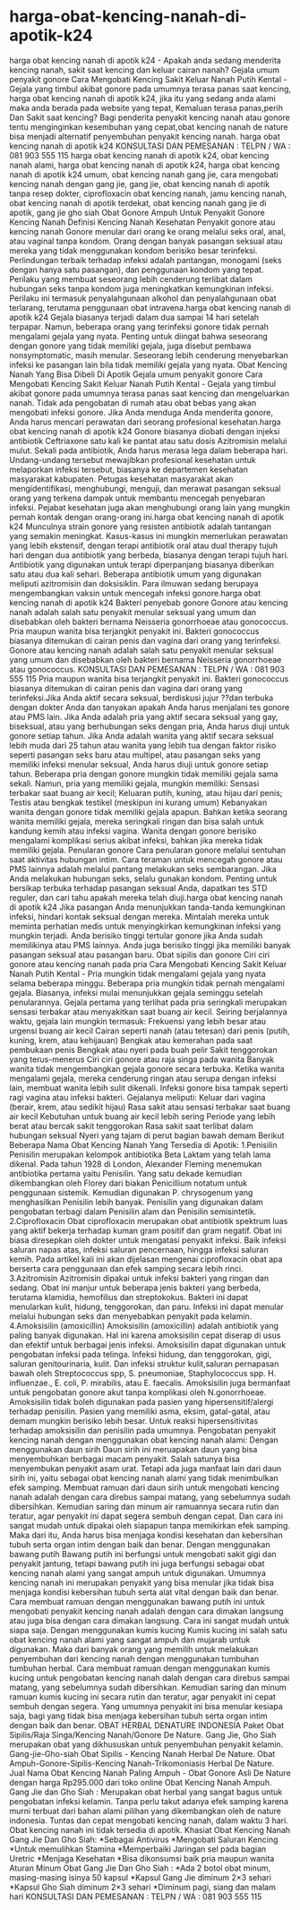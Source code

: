 # harga-obat-kencing-nanah-di-apotik-k24
harga obat kencing nanah di apotik k24 - Apakah anda sedang menderita kencing nanah, sakit saat kencing dan keluar cairan nanah? Gejala umum penyakit gonore Cara Mengobati Kencing Sakit Keluar Nanah Putih Kental - Gejala yang timbul akibat gonore pada umumnya terasa panas saat kencing, harga obat kencing nanah di apotik k24, jika itu yang sedang anda alami maka anda berada pada website yang tepat, Kemaluan terasa panas,perih Dan Sakit saat kencing? Bagi penderita penyakit kencing nanah atau gonore tentu menginginkan kesembuhan yang cepat,obat kencing nanah de nature bisa menjadi alternatif penyembuhan penyakit kencing nanah.     harga obat kencing nanah di apotik k24 KONSULTASI DAN PEMESANAN : TELPN / WA : 081 903 555 115    harga obat kencing nanah di apotik k24, obat kencing nanah alami, harga obat kencing nanah di apotik k24, harga obat kencing nanah di apotik k24 umum, obat kencing nanah gang jie, cara mengobati kencing nanah dengan gang jie, gang jie, obat kencing nanah di apotik tanpa resep dokter, ciprofloxacin obat kencing nanah, jamu kencing nanah, obat kencing nanah di apotik terdekat, obat kencing nanah gang jie di apotik, gang jie gho siah    Obat Gonore Ampuh Untuk Penyakit Gonore Kencing Nanah Definisi Kencing Nanah Kesehatan  Penyakit gonore atau kencing nanah Gonore menular dari orang ke orang melalui seks oral, anal, atau vaginal tanpa kondom. Orang dengan banyak pasangan seksual atau mereka yang tidak menggunakan kondom berisiko besar terinfeksi. Perlindungan terbaik terhadap infeksi adalah pantangan, monogami (seks dengan hanya satu pasangan), dan penggunaan kondom yang tepat. Perilaku yang membuat seseorang lebih cenderung terlibat dalam hubungan seks tanpa kondom juga meningkatkan kemungkinan infeksi. Perilaku ini termasuk penyalahgunaan alkohol dan penyalahgunaan obat terlarang, terutama penggunaan obat intravena.harga obat kencing nanah di apotik k24  Gejala biasanya terjadi dalam dua sampai 14 hari setelah terpapar. Namun, beberapa orang yang terinfeksi gonore tidak pernah mengalami gejala yang nyata. Penting untuk diingat bahwa seseorang dengan gonore yang tidak memiliki gejala, juga disebut pembawa nonsymptomatic, masih menular. Seseorang lebih cenderung menyebarkan infeksi ke pasangan lain bila tidak memiliki gejala yang nyata. Obat Kencing Nanah Yang Bisa Dibeli Di Apotik  Gejala umum penyakit gonore Cara Mengobati Kencing Sakit Keluar Nanah Putih Kental - Gejala yang timbul akibat gonore pada umumnya terasa panas saat kencing dan mengeluarkan nanah. Tidak ada pengobatan di rumah atau obat bebas yang akan mengobati infeksi gonore. Jika Anda menduga Anda menderita gonore, Anda harus mencari perawatan dari seorang profesional kesehatan.harga obat kencing nanah di apotik k24  Gonore biasanya diobati dengan injeksi antibiotik Ceftriaxone satu kali ke pantat atau satu dosis Azitromisin melalui mulut. Sekali pada antibiotik, Anda harus merasa lega dalam beberapa hari.  Undang-undang tersebut mewajibkan profesional kesehatan untuk melaporkan infeksi tersebut, biasanya ke departemen kesehatan masyarakat kabupaten. Petugas kesehatan masyarakat akan mengidentifikasi, menghubungi, menguji, dan merawat pasangan seksual orang yang terkena dampak untuk membantu mencegah penyebaran infeksi. Pejabat kesehatan juga akan menghubungi orang lain yang mungkin pernah kontak dengan orang-orang ini.harga obat kencing nanah di apotik k24 Munculnya strain gonore yang resisten antibiotik adalah tantangan yang semakin meningkat. Kasus-kasus ini mungkin memerlukan perawatan yang lebih ekstensif, dengan terapi antibiotik oral atau dual therapy tujuh hari dengan dua antibiotik yang berbeda, biasanya dengan terapi tujuh hari. Antibiotik yang digunakan untuk terapi diperpanjang biasanya diberikan satu atau dua kali sehari. Beberapa antibiotik umum yang digunakan meliputi azitromisin dan doksisiklin. Para ilmuwan sedang berupaya mengembangkan vaksin untuk mencegah infeksi gonore.harga obat kencing nanah di apotik k24  Bakteri penyebab gonore Gonore atau kencing nanah adalah salah satu penyakit menular seksual yang umum dan disebabkan oleh bakteri bernama Neisseria gonorrhoeae atau gonococcus. Pria maupun wanita bisa terjangkit penyakit ini. Bakteri gonococcus biasanya ditemukan di cairan penis dan vagina dari orang yang terinfeksi. Gonore atau kencing nanah adalah salah satu penyakit menular seksual yang umum dan disebabkan oleh bakteri bernama Neisseria gonorrhoeae atau gonococcus.   KONSULTASI DAN PEMESANAN : TELPN / WA : 081 903 555 115    Pria maupun wanita bisa terjangkit penyakit ini. Bakteri gonococcus biasanya ditemukan di cairan penis dan vagina dari orang yang terinfeksi.Jika Anda aktif secara seksual, berdiskusi jujur ??dan terbuka dengan dokter Anda dan tanyakan apakah Anda harus menjalani tes gonore atau PMS lain. Jika Anda adalah pria yang aktif secara seksual yang gay, biseksual, atau yang berhubungan seks dengan pria, Anda harus diuji untuk gonore setiap tahun. Jika Anda adalah wanita yang aktif secara seksual lebih muda dari 25 tahun atau wanita yang lebih tua dengan faktor risiko seperti pasangan seks baru atau multipel, atau pasangan seks yang memiliki infeksi menular seksual, Anda harus diuji untuk gonore setiap tahun.  Beberapa pria dengan gonore mungkin tidak memiliki gejala sama sekali. Namun, pria yang memiliki gejala, mungkin memiliki: Sensasi terbakar saat buang air kecil; Keluaran putih, kuning, atau hijau dari penis; Testis atau bengkak testikel (meskipun ini kurang umum) Kebanyakan wanita dengan gonore tidak memiliki gejala apapun. Bahkan ketika seorang wanita memiliki gejala, mereka seringkali ringan dan bisa salah untuk kandung kemih atau infeksi vagina. Wanita dengan gonore berisiko mengalami komplikasi serius akibat infeksi, bahkan jika mereka tidak memiliki gejala.  Penularan gonore Cara penularan gonore melalui sentuhan saat aktivitas hubungan intim. Cara teraman untuk mencegah gonore atau PMS lainnya adalah melalui pantang melakukan seks sembarangan. Jika Anda melakukan hubungan seks, selalu gunakan kondom. Penting untuk bersikap terbuka terhadap pasangan seksual Anda, dapatkan tes STD reguler, dan cari tahu apakah mereka telah diuji.harga obat kencing nanah di apotik k24  Jika pasangan Anda menunjukkan tanda-tanda kemungkinan infeksi, hindari kontak seksual dengan mereka. Mintalah mereka untuk meminta perhatian medis untuk menyingkirkan kemungkinan infeksi yang mungkin terjadi.  Anda berisiko tinggi tertular gonore jika Anda sudah memilikinya atau PMS lainnya. Anda juga berisiko tinggi jika memiliki banyak pasangan seksual atau pasangan baru. Obat sipilis dan gonore Ciri ciri gonore atau kencing nanah pada pria Cara Mengobati Kencing Sakit Keluar Nanah Putih Kental - Pria mungkin tidak mengalami gejala yang nyata selama beberapa minggu. Beberapa pria mungkin tidak pernah mengalami gejala. Biasanya, infeksi mulai menunjukkan gejala seminggu setelah penularannya. Gejala pertama yang terlihat pada pria seringkali merupakan sensasi terbakar atau menyakitkan saat buang air kecil. Seiring berjalannya waktu, gejala lain mungkin termasuk: Frekuensi yang lebih besar atau urgensi buang air kecil Cairan seperti nanah (atau tetesan) dari penis (putih, kuning, krem, atau kehijauan) Bengkak atau kemerahan pada saat pembukaan penis Bengkak atau nyeri pada buah pelir Sakit tenggorokan yang terus-menerus Ciri ciri gonore atau raja singa pada wanita Banyak wanita tidak mengembangkan gejala gonore secara terbuka. Ketika wanita mengalami gejala, mereka cenderung ringan atau serupa dengan infeksi lain, membuat wanita lebih sulit dikenali. Infeksi gonore bisa tampak seperti ragi vagina atau infeksi bakteri.  Gejalanya meliputi: Keluar dari vagina (berair, krem, atau sedikit hijau) Rasa sakit atau sensasi terbakar saat buang air kecil Kebutuhan untuk buang air kecil lebih sering Periode yang lebih berat atau bercak sakit tenggorokan Rasa sakit saat terlibat dalam hubungan seksual Nyeri yang tajam di perut bagian bawah demam Berikut Beberapa Nama Obat Kencing Nanah Yang Tersedia di Apotik:  1.Penisilin Penisilin merupakan kelompok antibiotika Beta Laktam yang telah lama dikenal. Pada tahun 1928 di London, Alexander Fleming menemukan antibiotika pertama yaitu Penisilin. Yang satu dekade kemudian dikembangkan oleh Florey dari biakan Penicillium notatum untuk penggunaan sistemik. Kemudian digunakan P. chrysogenum yang menghasilkan Penisilin lebih banyak. Penisilin yang digunakan dalam pengobatan terbagi dalam Penisilin alam dan Penisilin semisintetik.  2.Ciprofloxacin Obat ciprofloxacin merupakan obat antibiotik spektrum luas yang aktif bekerja terhadap kuman gram positif dan gram negatif. Obat ini biasa diresepkan oleh dokter untuk mengatasi penyakit infeksi. Baik infeksi saluran napas atas, infeksi saluran pencernaan, hingga infeksi saluran kemih. Pada artikel kali ini akan dijelasan mengenai ciprofloxacin obat apa berserta cara penggunaan dan efek samping secara lebih rinci.  3.Azitromisin Azitromisin dipakai untuk infeksi bakteri yang ringan dan sedang. Obat ini manjur untuk beberapa jenis bakteri yang berbeda, terutama klamidia, hemofilius dan streptokokus. Bakteri ini dapat menularkan kulit, hidung, tenggorokan, dan paru. Infeksi ini dapat menular melalui hubungan seks dan menyebabkan penyakit pada kelamin.  4.Amoksisilin (amoxicillin) Amoksisilin (amoxicillin) adalah antibiotik yang paling banyak digunakan. Hal ini karena amoksisilin cepat diserap di usus dan efektif untuk berbagai jenis infeksi. Amoksisilin dapat digunakan untuk pengobatan infeksi pada telinga. Infeksi hidung, dan tenggorokan, gigi, saluran genitourinaria, kulit. Dan infeksi struktur kulit,saluran pernapasan bawah oleh Streptococcus spp, S. pneumoniae, Staphylococcus spp. H. influenzae., E. coli, P. mirabilis, atau E. faecalis. Amoksisilin juga bermanfaat untuk pengobatan gonore akut tanpa komplikasi oleh N.gonorrhoeae. Amoksisilin tidak boleh digunakan pada pasien yang hipersensitif/alergi terhadap penisilin. Pasien yang memiliki asma, eksim, gatal-gatal, atau demam mungkin berisiko lebih besar. Untuk reaksi hipersensitivitas terhadap amoksisilin dan penisilin pada umumnya.  Pengobatan penyakit kencing nanah dengan menggunakan obat kencing nanah alami:  Dengan menggunakan daun sirih  Daun sirih ini meruapakan daun yang bisa menyembuhkan berbagai macam penyakit. Salah satunya bisa menyembukan penyakit asam urat. Tetapi ada juga manfaat lain dari daun sirih ini, yaitu sebagai obat kencing nanah alami yang tidak menimbulkan efek samping. Membuat ramuan dari daun sirih untuk mengobati kencing nanah adalah dengan cara direbus sampai matang, yang sebelumnya sudah dibersihkan. Kemudian saring dan minum air ramuannya secara rutin dan teratur, agar penyakit ini dapat segera sembuh dengan cepat. Dan cara ini sangat mudah untuk dipakai oleh siapapun tanpa memikirkan efek samping. Maka dari itu, Anda harus bisa menjaga kondisi kesehatan dan kebersihan tubuh serta organ intim dengan baik dan benar.  Dengan menggunakan bawang putih  Bawang putih ini berfungsi untuk mengobati sakit gigi dan penyakit jantung, tetapi bawang putih ini juga berfungsi sebagai obat kencing nanah alami yang sangat ampuh untuk digunakan. Umumnya kencing nanah ini merupakan penyakit yang bisa menular jika tidak bisa menjaga kondisi kebersihan tubuh serta alat vital dengan baik dan benar. Cara membuat ramuan dengan menggunakan bawang putih ini untuk mengobati penyakit kencing nanah adalah dengan cara dimakan langsung atau juga bisa dengan cara dimakan langsung. Cara ini sangat mudah untuk siapa saja.  Dengan menggunakan kumis kucing  Kumis kucing ini salah satu obat kencing nanah alami yang sangat ampuh dan mujarab untuk digunakan. Maka dari banyak orang yang memilih untuk melakukan penyembuhan dari kencing nanah dengan menggunakan tumbuhan tumbuhan herbal. Cara membuat ramuan dengan menggunakan kumis kucing untuk pengobatan kencing nanah dalah dengan cara direbus sampai matang, yang sebelumnya sudah dibersihkan. Kemudian saring dan minum ramuan kumis kucing ini secara rutin dan teratur, agar penyakit ini cepat sembuh dengan segera. Yang umumnya penyakit ini bisa menular kesiapa saja, bagi yang tidak bisa menjaga kebersihan tubuh serta organ intim dengan baik dan benar.  OBAT HERBAL DENATURE INDONESIA  Paket Obat Sipilis/Raja Singa/Kencing Nanah/Gonore De Nature. Gang Jie, Gho Siah merupakan obat yang dikhususkan untuk penyembuhan penyakit kelamin.   Gang-jie-Gho-siah Obat Sipilis - Kencing Nanah Herbal De Nature. Obat Ampuh-Gonore-Sipilis-Kencing Nanah-Trikomoniasis Herbal De Nature.  Jual Nama Obat Kencing Nanah Paling Ampuh - Obat Gonore Asli De Nature dengan harga Rp295.000 dari toko online Obat Kencing Nanah Ampuh.   Gang Jie dan Gho Siah : Merupakan obat herbal yang sangat bagus untuk pengobatan infeksi kelamin. Tanpa perlu takut adanya efek samping karena murni terbuat dari bahan alami pilihan yang dikembangkan oleh de nature indonesia. Tuntas dan cepat mengobati kencing nanah, dalam waktu 3 hari. Obat kencing nanah ini tidak tersedia di apotik.  Khasiat Obat Kencing Nanah Gang Jie Dan Gho Siah:  *Sebagai Antivirus *Mengobati Saluran Kencing *Untuk memulihkan Stamina *Memperbaiki Jaringan sel pada bagian Uretric *Menjaga Kesehatan *Bisa dikonsumsi baik pria maupun wanita Aturan Minum Obat Gang Jie Dan Gho Siah :  *Ada 2 botol obat minum, masing-masing isinya 50 kapsul *Kapsul Gang Jie diminum 2×3 sehari *Kapsul Gho Siah diminum 2×3 sehari *Diminum pagi, siang dan malam hari    KONSULTASI DAN PEMESANAN : TELPN / WA : 081 903 555 115
